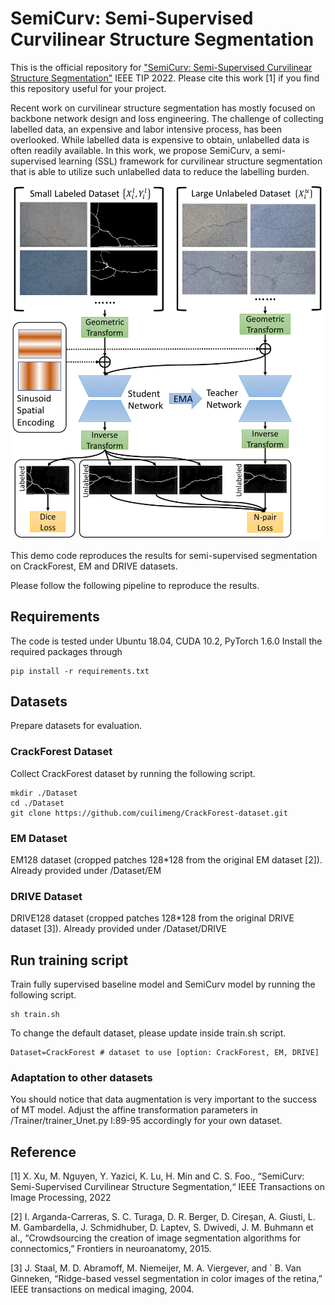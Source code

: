 # SemiCurv: Semi-Supervised Curvilinear Structure Segmentation

This is the official repository for <a href="https://arxiv.org/abs/2205.08706">"SemiCurv: Semi-Supervised Curvilinear Structure Segmentation"</a> IEEE TIP 2022. Please cite this work [1] if you find this repository useful for your project.

Recent work on curvilinear structure segmentation has mostly focused on backbone network design and loss engineering. The challenge of collecting labelled data, an expensive and labor intensive process, has been overlooked. While labelled data is expensive to obtain, unlabelled data is often readily available. In this work, we propose SemiCurv, a semi-supervised learning (SSL) framework for curvilinear structure segmentation that is able to utilize such unlabelled data to reduce the labelling burden.

![](Image/framework.png)

This demo code reproduces the results for semi-supervised segmentation on CrackForest, EM and DRIVE datasets.

Please follow the following pipeline to reproduce the results.

## Requirements

The code is tested under Ubuntu 18.04, CUDA 10.2, PyTorch 1.6.0
Install the required packages through

```
pip install -r requirements.txt
```

## Datasets

Prepare datasets for evaluation.

### CrackForest Dataset

Collect CrackForest dataset by running the following script.

```
mkdir ./Dataset
cd ./Dataset
git clone https://github.com/cuilimeng/CrackForest-dataset.git
```

### EM Dataset

EM128 dataset (cropped patches 128*128 from the original EM dataset [2]). Already provided under /Dataset/EM

### DRIVE Dataset

DRIVE128 dataset (cropped patches 128*128 from the original DRIVE dataset [3]). Already provided under /Dataset/DRIVE

## Run training script

Train fully supervised baseline model and SemiCurv model by running the following script.

```
sh train.sh
```

To change the default dataset, please update inside train.sh script.

```commandline
Dataset=CrackForest # dataset to use [option: CrackForest, EM, DRIVE]
```

### Adaptation to other datasets
You should notice that data augmentation is very important to the success of MT model.
Adjust the affine transformation parameters in /Trainer/trainer_Unet.py l:89-95 accordingly for your own dataset.

## Reference
[1] X. Xu, M. Nguyen, Y. Yazici, K. Lu, H. Min and C. S. Foo., “SemiCurv: Semi-Supervised Curvilinear Structure
Segmentation,“ IEEE Transactions on Image Processing, 2022

[2] I. Arganda-Carreras, S. C. Turaga, D. R. Berger, D. Cireşan, A. Giusti,
L. M. Gambardella, J. Schmidhuber, D. Laptev, S. Dwivedi, J. M.
Buhmann et al., “Crowdsourcing the creation of image segmentation
algorithms for connectomics,” Frontiers in neuroanatomy, 2015.

[3] J. Staal, M. D. Abramoff, M. Niemeijer, M. A. Viergever, and `
B. Van Ginneken, “Ridge-based vessel segmentation in color images
of the retina,” IEEE transactions on medical imaging, 2004.
